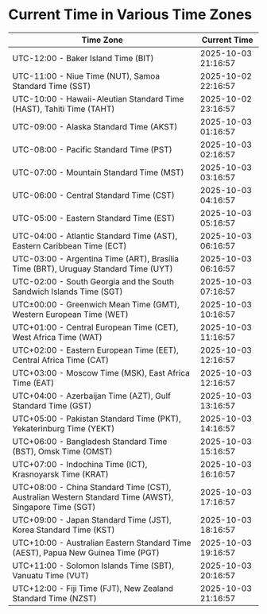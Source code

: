 # Current Time in Various Time Zones

| Time Zone | Current Time |
|-----------|--------------|
| UTC-12:00 - Baker Island Time (BIT) | 2025-10-03 21:16:57 |
| UTC-11:00 - Niue Time (NUT), Samoa Standard Time (SST) | 2025-10-02 22:16:57 |
| UTC-10:00 - Hawaii-Aleutian Standard Time (HAST), Tahiti Time (TAHT) | 2025-10-02 23:16:57 |
| UTC-09:00 - Alaska Standard Time (AKST) | 2025-10-03 01:16:57 |
| UTC-08:00 - Pacific Standard Time (PST) | 2025-10-03 02:16:57 |
| UTC-07:00 - Mountain Standard Time (MST) | 2025-10-03 03:16:57 |
| UTC-06:00 - Central Standard Time (CST) | 2025-10-03 04:16:57 |
| UTC-05:00 - Eastern Standard Time (EST) | 2025-10-03 05:16:57 |
| UTC-04:00 - Atlantic Standard Time (AST), Eastern Caribbean Time (ECT) | 2025-10-03 06:16:57 |
| UTC-03:00 - Argentina Time (ART), Brasília Time (BRT), Uruguay Standard Time (UYT) | 2025-10-03 06:16:57 |
| UTC-02:00 - South Georgia and the South Sandwich Islands Time (SGT) | 2025-10-03 07:16:57 |
| UTC±00:00 - Greenwich Mean Time (GMT), Western European Time (WET) | 2025-10-03 10:16:57 |
| UTC+01:00 - Central European Time (CET), West Africa Time (WAT) | 2025-10-03 11:16:57 |
| UTC+02:00 - Eastern European Time (EET), Central Africa Time (CAT) | 2025-10-03 12:16:57 |
| UTC+03:00 - Moscow Time (MSK), East Africa Time (EAT) | 2025-10-03 12:16:57 |
| UTC+04:00 - Azerbaijan Time (AZT), Gulf Standard Time (GST) | 2025-10-03 13:16:57 |
| UTC+05:00 - Pakistan Standard Time (PKT), Yekaterinburg Time (YEKT) | 2025-10-03 14:16:57 |
| UTC+06:00 - Bangladesh Standard Time (BST), Omsk Time (OMST) | 2025-10-03 15:16:57 |
| UTC+07:00 - Indochina Time (ICT), Krasnoyarsk Time (KRAT) | 2025-10-03 16:16:57 |
| UTC+08:00 - China Standard Time (CST), Australian Western Standard Time (AWST), Singapore Time (SGT) | 2025-10-03 17:16:57 |
| UTC+09:00 - Japan Standard Time (JST), Korea Standard Time (KST) | 2025-10-03 18:16:57 |
| UTC+10:00 - Australian Eastern Standard Time (AEST), Papua New Guinea Time (PGT) | 2025-10-03 19:16:57 |
| UTC+11:00 - Solomon Islands Time (SBT), Vanuatu Time (VUT) | 2025-10-03 20:16:57 |
| UTC+12:00 - Fiji Time (FJT), New Zealand Standard Time (NZST) | 2025-10-03 21:16:57 |
